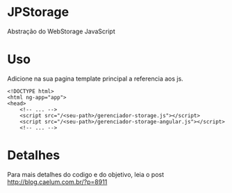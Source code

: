 # JPStorage
Abstração do WebStorage JavaScript

# Uso
Adicione na sua pagina template principal a referencia aos js.

```
<!DOCTYPE html>
<html ng-app="app">
<head>
    <!-- ... -->
    <script src="/<seu-path>/gerenciador-storage.js"></script>
    <script src="/<seu-path>/gerenciador-storage-angular.js"></script>
    <!-- ... -->
```

# Detalhes
Para mais detalhes do codigo e do objetivo, leia o post http://blog.caelum.com.br/?p=8911
